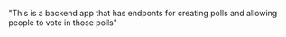 "This is a backend app that has endponts for creating polls and allowing people to vote in those polls" 
